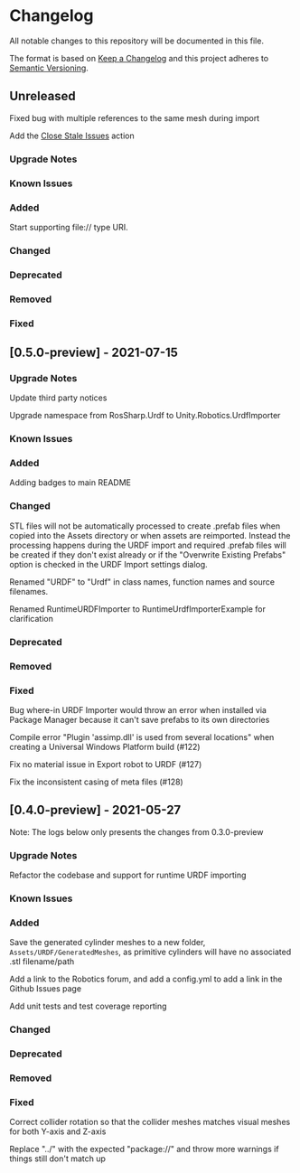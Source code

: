 # Changelog

All notable changes to this repository will be documented in this file.

The format is based on [Keep a Changelog](http://keepachangelog.com/en/1.0.0/) and this project adheres to [Semantic Versioning](http://semver.org/spec/v2.0.0.html).

## Unreleased
Fixed bug with multiple references to the same mesh during import

Add the [Close Stale Issues](https://github.com/marketplace/actions/close-stale-issues) action

### Upgrade Notes

### Known Issues

### Added

Start supporting file:// type URI.

### Changed

### Deprecated

### Removed

### Fixed

## [0.5.0-preview] - 2021-07-15

### Upgrade Notes
Update third party notices

Upgrade namespace from RosSharp.Urdf to Unity.Robotics.UrdfImporter

### Known Issues

### Added
Adding badges to main README

### Changed
STL files will not be automatically processed to create .prefab files when copied into the Assets directory or when assets are reimported. Instead the processing happens during the URDF import and required .prefab files will be created if they don't exist already or if the "Overwrite Existing Prefabs" option is checked in the URDF Import settings dialog.

Renamed "URDF" to "Urdf" in class names, function names and source filenames.

Renamed RuntimeURDFImporter to RuntimeUrdfImporterExample for clarification

### Deprecated

### Removed

### Fixed
Bug where-in URDF Importer would throw an error when installed via Package Manager because it can't save prefabs to its own directories

Compile error "Plugin 'assimp.dll' is used from several locations" when creating a Universal Windows Platform build (#122) 

Fix no material issue in Export robot to URDF (#127)

Fix the inconsistent casing of meta files (#128)

## [0.4.0-preview] - 2021-05-27

Note: The logs below only presents the changes from 0.3.0-preview

### Upgrade Notes
Refactor the codebase and support for runtime URDF importing

### Known Issues

### Added
Save the generated cylinder meshes to a new folder, `Assets/URDF/GeneratedMeshes`, as primitive cylinders will have no associated .stl filename/path

Add a link to the Robotics forum, and add a config.yml to add a link in the Github Issues page

Add unit tests and test coverage reporting

### Changed

### Deprecated

### Removed

### Fixed
Correct collider rotation so that the collider meshes matches visual meshes for both Y-axis and Z-axis

Replace "../" with the expected "package://" and throw more warnings if things still don't match up
